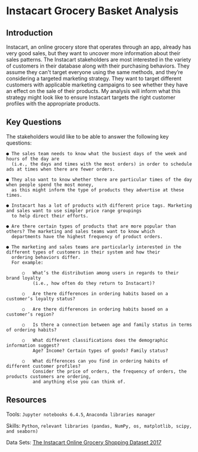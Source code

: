 # Instacart Grocery Basket Analysis

## Introduction
Instacart, an online grocery store that operates through an app, already has very good sales, but they want to uncover more information about their sales patterns. The Instacart stakeholders are most interested in the variety of customers in their database along with their purchasing behaviors. They assume they can't target everyone using the same methods, and they’re considering a targeted marketing strategy. They want to target different customers with applicable marketing campaigns to see whether they have an effect on the sale of their products. My analysis will inform what this strategy might look like to ensure Instacart targets the right customer profiles with the appropriate products.

## Key Questions
The stakeholders would like to be able to answer the following key questions:
```
● The sales team needs to know what the busiest days of the week and hours of the day are 
  (i.e., the days and times with the most orders) in order to schedule ads at times when there are fewer orders.

● They also want to know whether there are particular times of the day when people spend the most money, 
  as this might inform the type of products they advertise at these times.

● Instacart has a lot of products with different price tags. Marketing and sales want to use simpler price range groupings 
  to help direct their efforts.

● Are there certain types of products that are more popular than others? The marketing and sales teams want to know which 
  departments have the highest frequency of product orders.

● The marketing and sales teams are particularly interested in the different types of customers in their system and how their 
  ordering behaviors differ. 
  For example:

      ○   What’s the distribution among users in regards to their brand loyalty 
          (i.e., how often do they return to Instacart)?

      ○   Are there differences in ordering habits based on a customer’s loyalty status?

      ○   Are there differences in ordering habits based on a customer’s region?

      ○   Is there a connection between age and family status in terms of ordering habits?
  
      ○   What different classifications does the demographic information suggest?
          Age? Income? Certain types of goods? Family status?
  
      ○   What differences can you find in ordering habits of different customer profiles? 
          Consider the price of orders, the frequency of orders, the products customers are ordering, 
          and anything else you can think of.
 ```
 
## Resources
Tools: ```Jupyter notebooks 6.4.5```, ```Anaconda libraries manager```

Skills: ```Python```, ```relevant libraries (pandas, NumPy, os, matplotlib, scipy, and seaborn)```

Data Sets: [The Instacart Online Grocery Shopping Dataset 2017](https://www.instacart.com/datasets/grocery-shopping-2017)
